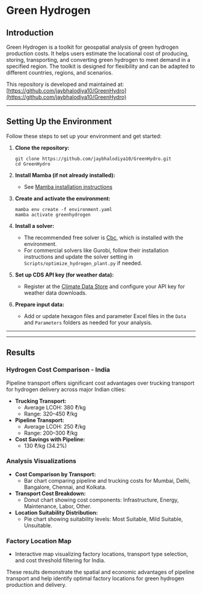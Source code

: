 # Green Hydrogen

## Introduction
Green Hydrogen is a toolkit for geospatial analysis of green hydrogen production costs. It helps users estimate the locational cost of producing, storing, transporting, and converting green hydrogen to meet demand in a specified region. The toolkit is designed for flexibility and can be adapted to different countries, regions, and scenarios.

This repository is developed and maintained at: [https://github.com/jaybhalodiya10/GreenHydro](https://github.com/jaybhalodiya10/GreenHydro)



---

## Setting Up the Environment

Follow these steps to set up your environment and get started:

1. **Clone the repository:**
   ```
   git clone https://github.com/jaybhalodiya10/GreenHydro.git
   cd GreenHydro
   ```

2. **Install Mamba (if not already installed):**
   - See [Mamba installation instructions](https://mamba.readthedocs.io/en/latest/installation/mamba-installation.html)

3. **Create and activate the environment:**
   ```
   mamba env create -f environment.yaml
   mamba activate greenhydrogen
   ```

4. **Install a solver:**
   - The recommended free solver is [Cbc](https://github.com/coin-or/Cbc), which is installed with the environment.
   - For commercial solvers like Gurobi, follow their installation instructions and update the solver setting in `Scripts/optimize_hydrogen_plant.py` if needed.

5. **Set up CDS API key (for weather data):**
   - Register at the [Climate Data Store](https://cds.climate.copernicus.eu/api-how-to) and configure your API key for weather data downloads.

6. **Prepare input data:**
   - Add or update hexagon files and parameter Excel files in the `Data` and `Parameters` folders as needed for your analysis.

---

---

## Results

### Hydrogen Cost Comparison - India
Pipeline transport offers significant cost advantages over trucking transport for hydrogen delivery across major Indian cities:

- **Trucking Transport:**
   - Average LCOH: 380 ₹/kg
   - Range: 320–450 ₹/kg
- **Pipeline Transport:**
   - Average LCOH: 250 ₹/kg
   - Range: 200–300 ₹/kg
- **Cost Savings with Pipeline:**
   - 130 ₹/kg (34.2%)

### Analysis Visualizations
- **Cost Comparison by Transport:**
   - Bar chart comparing pipeline and trucking costs for Mumbai, Delhi, Bangalore, Chennai, and Kolkata.
- **Transport Cost Breakdown:**
   - Donut chart showing cost components: Infrastructure, Energy, Maintenance, Labor, Other.
- **Location Suitability Distribution:**
   - Pie chart showing suitability levels: Most Suitable, Mild Suitable, Unsuitable.

### Factory Location Map
- Interactive map visualizing factory locations, transport type selection, and cost threshold filtering for India.

These results demonstrate the spatial and economic advantages of pipeline transport and help identify optimal factory locations for green hydrogen production and delivery.
